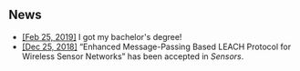 ## News
* <u>[Feb 25, 2019]</u> I got my bachelor's degree!
* <u>[Dec 25, 2018]</u> “Enhanced Message-Passing Based LEACH Protocol for Wireless Sensor Networks” has been accepted in *Sensors*.